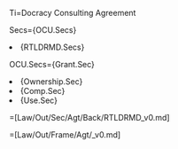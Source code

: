 Ti=Docracy Consulting Agreement

Secs={OCU.Secs}<li>{RTLDRMD.Secs}

OCU.Secs={Grant.Sec}<li>{Ownership.Sec}<li>{Comp.Sec}<li>{Use.Sec}

=[Law/Out/Sec/Agt/Back/RTLDRMD_v0.md]

=[Law/Out/Frame/Agt/_v0.md]